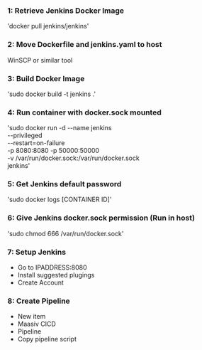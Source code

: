 ### 1: Retrieve Jenkins Docker Image

'docker pull jenkins/jenkins'

### 2: Move Dockerfile and jenkins.yaml to host

WinSCP or similar tool

### 3: Build Docker Image

'sudo docker build -t jenkins .'

### 4: Run container with docker.sock mounted

'sudo docker run -d --name jenkins \
--privileged \
--restart=on-failure \
-p 8080:8080 -p 50000:50000 \
-v /var/run/docker.sock:/var/run/docker.sock \
jenkins'

### 5: Get Jenkins default password

'sudo docker logs [CONTAINER ID]'

### 6: Give Jenkins docker.sock permission (Run in host)

'sudo chmod 666 /var/run/docker.sock'

### 7: Setup Jenkins

- Go to IPADDRESS:8080
- Install suggested plugings
- Create Account

### 8: Create Pipeline

- New item
- Maasiv CICD
- Pipeline
- Copy pipeline script
